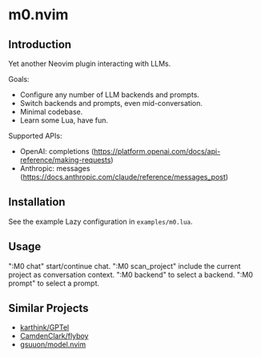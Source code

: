 # m0.nvim

## Introduction
Yet another Neovim plugin interacting with LLMs.

Goals:
* Configure any number of LLM backends and prompts.
* Switch backends and prompts, even mid-conversation.
* Minimal codebase.
* Learn some Lua, have fun.

Supported APIs:
* OpenAI: completions (https://platform.openai.com/docs/api-reference/making-requests)
* Anthropic: messages (https://docs.anthropic.com/claude/reference/messages_post)

## Installation
See the example Lazy configuration in `examples/m0.lua`.

## Usage
":M0 chat" start/continue chat.
":M0 scan_project" include the current project as conversation context.
":M0 backend" to select a backend.
":M0 prompt" to select a prompt.

## Similar Projects
- [karthink/GPTel](https://github.com/karthink/gptel)
- [CamdenClark/flyboy](https://github.com/CamdenClark/flyboy)
- [gsuuon/model.nvim](https://github.com/gsuuon/model.nvim)
